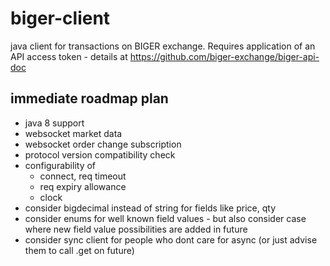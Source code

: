 # biger-client
java client for transactions on BIGER exchange.
Requires application of an API access token - details at https://github.com/biger-exchange/biger-api-doc


## immediate roadmap plan
* java 8 support
* websocket market data
* websocket order change subscription
* protocol version compatibility check
* configurability of 
  - connect, req timeout
  - req expiry allowance
  - clock
* consider bigdecimal instead of string for fields like price, qty
* consider enums for well known field values - but also consider case where new field value possibilities are added in future
* consider sync client for people who dont care for async (or just advise them to call .get on future)
